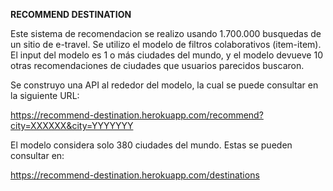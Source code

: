<strong>RECOMMEND DESTINATION </strong>

Este sistema de recomendacion se realizo usando 1.700.000 busquedas de un sitio de e-travel.
Se utilizo el modelo de filtros colaborativos (item-item).
El input del modelo es 1 o más ciudades del mundo, y el modelo devueve 10 otras recomendaciones de ciudades que usuarios parecidos buscaron.

Se construyo una API al rededor del modelo, la cual se puede consultar en la siguiente URL:

https://recommend-destination.herokuapp.com/recommend?city=XXXXXX&city=YYYYYYY

El modelo considera solo 380 ciudades del mundo. Estas se pueden consultar en:

https://recommend-destination.herokuapp.com/destinations





